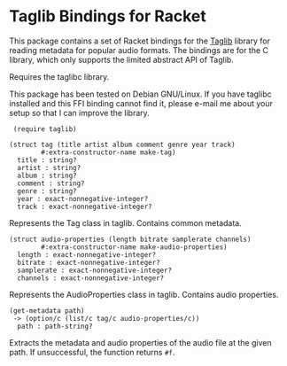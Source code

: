 Taglib Bindings for Racket
==========================

This package contains a set of Racket bindings for the
[Taglib](http://developer.kde.org/~wheeler/taglib.html) library for
reading metadata for popular audio formats. The bindings are for the C
library, which only supports the limited abstract API of Taglib.

Requires the taglibc library.

This package has been tested on Debian GNU/Linux. If you have taglibc
installed and this FFI binding cannot find it, please e-mail me about
your setup so that I can improve the library.

```racket
 (require taglib)
```

```racket
(struct tag (title artist album comment genre year track)
        #:extra-constructor-name make-tag)
  title : string?
  artist : string?
  album : string?
  comment : string?
  genre : string?
  year : exact-nonnegative-integer?
  track : exact-nonnegative-integer?
```

Represents the Tag class in taglib. Contains common metadata.

```racket
(struct audio-properties (length bitrate samplerate channels)
        #:extra-constructor-name make-audio-properties)
  length : exact-nonnegative-integer?
  bitrate : exact-nonnegative-integer?
  samplerate : exact-nonnegative-integer?
  channels : exact-nonnegative-integer?
```

Represents the AudioProperties class in taglib. Contains audio
properties.

```racket
(get-metadata path)
 -> (option/c (list/c tag/c audio-properties/c))
  path : path-string?
```

Extracts the metadata and audio properties of the audio file at the
given path. If unsuccessful, the function returns `#f`.


